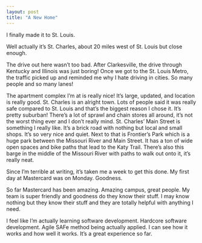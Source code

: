 ```yaml
---
layout: post
title: "A New Home"
---
```



I finally made it to St. Louis.

Well actually it’s St. Charles, about 20 miles west of St. Louis but close enough. 

The drive out here wasn’t too bad. After Clarkesville, the drive through Kentucky and Illinois was just boring! Once we got to the St. Louis Metro, the traffic picked up and reminded me why I hate driving in cities. So many people and so many lanes!

The apartment complex I’m at is really nice! It’s large, updated, and location is really good. St. Charles is an alright town. Lots of people said it was really safe compared to St. Louis and that’s the biggest reason I chose it. It’s pretty suburban! There’s a lot of sprawl and chain stores all around, it’s not the worst thing ever and I don’t really mind. St. Charles’ Main Street is something I really like. It’s a brick road with nothing but local and small shops. It’s so very nice and quiet. Next to that is Frontier’s Park which is a huge park between the Missouri River and Main Street. It has a ton of wide open spaces and bike paths that lead to the Katy Trail. There’s also this barge in the middle of the Missouri River with paths to walk out onto it, it’s really neat. 

Since I’m terrible at writing, it’s taken me a week to get this done. My first day at Mastercard was on Monday. Goodness. 

So far Mastercard has been amazing. Amazing campus, great people. My team is super friendly and goodness do they know their stuff. I may know nothing but they know their stuff and they are totally helpful with anything I need. 

I feel like I’m actually learning software development. Hardcore software development. Agile SAFe method being actually applied. I can see how it works and how well it works. It’s a great experience so far. 
